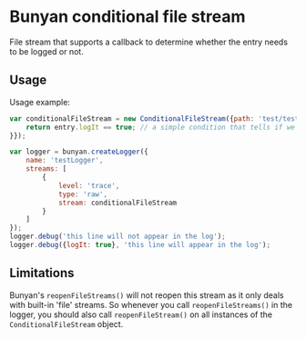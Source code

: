 # Bunyan conditional file stream
File stream that supports a callback to determine whether the entry needs to be logged or not.

## Usage
Usage example:
```javascript
var conditionalFileStream = new ConditionalFileStream({path: 'test/testfile.txt', callback: function (entry) {
    return entry.logIt == true; // a simple condition that tells if we need to log this line or not
}});

var logger = bunyan.createLogger({
    name: 'testLogger',
    streams: [
        {
            level: 'trace',
            type: 'raw',
            stream: conditionalFileStream
        }
    ]
});
logger.debug('this line will not appear in the log');
logger.debug({logIt: true}, 'this line will appear in the log');

```

## Limitations
Bunyan's `reopenFileStreams()` will not reopen this stream as it only deals with built-in
'file' streams. So whenever you call `reopenFileStreams()` in the logger, you should
also call `reopenFileStream()` on all instances of the `ConditionalFileStream` object.

